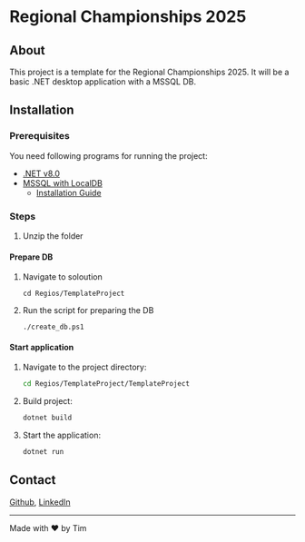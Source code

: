 # Regional Championships 2025

## About
This project is a template for the Regional Championships 2025. It will be a basic .NET desktop application with a MSSQL DB.

## Installation
### Prerequisites
You need following programs for running the project:
- [.NET v8.0](https://dotnet.microsoft.com/en-us/download/dotnet/8.0)
- [MSSQL with LocalDB](https://www.microsoft.com/en-us/sql-server/sql-server-downloads)
    - [Installation Guide](https://www.youtube.com/watch?v=PBG40wvhiG0)


### Steps
1. Unzip the folder
#### Prepare DB
1. Navigate to soloution
    ```
    cd Regios/TemplateProject
    ```
2. Run the script for preparing the DB
    ```
    ./create_db.ps1
    ```
#### Start application
1. Navigate to the project directory:  
   ```sh
   cd Regios/TemplateProject/TemplateProject
   ```
2. Build project:  
   ```sh
   dotnet build
   ```
3. Start the application:  
   ```sh
   dotnet run
   ```

## Contact
[Github](https://github.com/Nivre0), [LinkedIn](https://www.linkedin.com/in/tim-l-a65275274/)

---
Made with ❤️ by Tim


